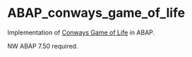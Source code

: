 ﻿# ABAP_conways_game_of_life

Implementation of [Conways Game of Life](https://en.wikipedia.org/wiki/Conway%27s_Game_of_Life) in ABAP. 

NW ABAP 7.50 required.
